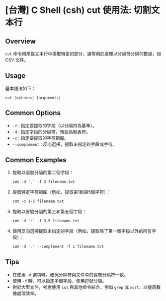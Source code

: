# [台灣] C Shell (csh) cut 使用法: 切割文本行

## Overview
`cut` 命令用來從文本行中提取特定的部分，通常用於處理以分隔符分隔的數據，如 CSV 文件。

## Usage
基本語法如下：
```
cut [options] [arguments]
```

## Common Options
- `-f` : 指定要提取的字段（以分隔符為基準）。
- `-d` : 指定字段的分隔符，預設為制表符。
- `-c` : 指定要提取的字符範圍。
- `--complement` : 反向選擇，提取未指定的字段或字符。

## Common Examples
1. 提取以逗號分隔的第二個字段：
   ```csh
   cut -d ',' -f 2 filename.txt
   ```

2. 提取特定字符範圍（例如，提取第1到第5個字符）：
   ```csh
   cut -c 1-5 filename.txt
   ```

3. 提取以冒號分隔的第三和第五個字段：
   ```csh
   cut -d ':' -f 3,5 filename.txt
   ```

4. 使用反向選擇提取未指定的字段（例如，提取除了第一個字段以外的所有字段）：
   ```csh
   cut -d ',' --complement -f 1 filename.txt
   ```

## Tips
- 在使用 `-d` 選項時，確保分隔符與文件中的實際分隔符一致。
- 使用 `-f` 時，可以指定多個字段，使用逗號分隔。
- 對於大型文件，考慮使用 `cut` 與其他命令結合，例如 `grep` 或 `sort`，以提高數據處理效率。